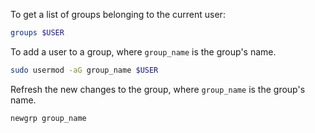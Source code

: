 To get a list of groups belonging to the current user:

```sh
groups $USER
```

To add a user to a group, where `group_name` is the group's name.

```sh
sudo usermod -aG group_name $USER
```

Refresh the new changes to the group, where `group_name` is the group's name.

```sh
newgrp group_name
```